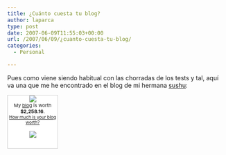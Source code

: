 ```yaml
---
title: ¿Cuánto cuesta tu blog?
author: laparca
type: post
date: 2007-06-09T11:55:03+00:00
url: /2007/06/09/¿cuanto-cuesta-tu-blog/
categories:
  - Personal

---
```

Pues como viene siendo habitual con las chorradas de los tests y tal, aquí va una que me he encontrado en el blog de mi hermana <a href="http://www.sushu.eu" target="_blank">sushu</a>:

<div style="border: 1px solid #cccccc; background-color: white; width: 115px; text-align: center; padding: 0 0 10px 0;">
  <p style="margin: 0">
    <img decoding="async" src="http://static.flickr.com/23/25822676_789bf55448_t.jpg" style="border:0;" /><br /> <span style="font-size: 11px;">My <a href="http://blog.laparca.es/">blog</a> is worth <b>$2,258.16</b>.</span><br /><span style="font-size: 10px;"><a href="http://www.business-opportunities.biz/projects/how-much-is-your-blog-worth/">How much is your blog worth?</a></span>
  </p>
  
  <p>
    <a href="http://www.technorati.com/" style="border: 0px;"><img decoding="async" src="http://technorati.com/pix/tech-logo-embed.gif" style="border: 0px;" /></a>
  </p>
</div>